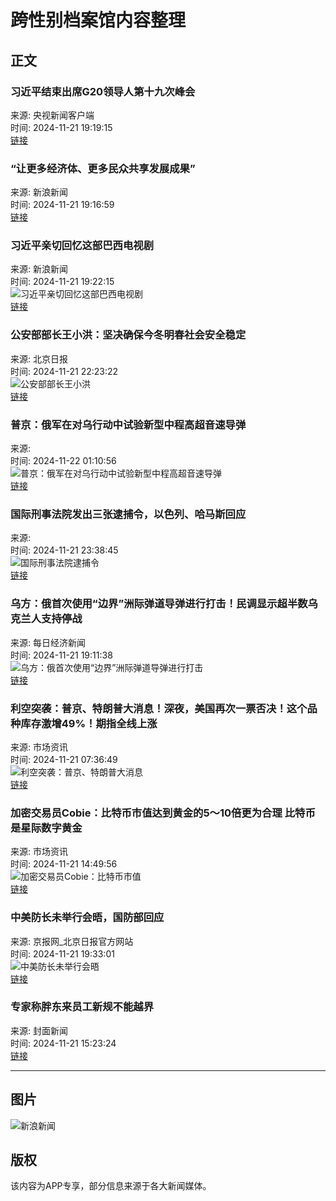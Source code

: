 # 跨性别档案馆内容整理

## 正文

### 习近平结束出席G20领导人第十九次峰会
来源: 央视新闻客户端  
时间: 2024-11-21 19:19:15  
[链接](https://news.sina.cn/gn/2024-11-21/detail-incwvuih1271592.d.html?vt=4&pos=108)

### “让更多经济体、更多民众共享发展成果”
来源: 新浪新闻  
时间: 2024-11-21 19:16:59  
[链接](https://news.sina.cn/gn/2024-11-21/detail-incwvpze6739477.d.html?vt=4&pos=108)

### 习近平亲切回忆这部巴西电视剧
来源: 新浪新闻  
时间: 2024-11-21 19:22:15  
![习近平亲切回忆这部巴西电视剧](https://n.sinaimg.cn/news/transform/266/w640h426/20241122/009e-c3500852eaa62a875235079e75cdb23b.jpg)  
[链接](https://news.sina.cn/2024-11-21/detail-incwvpzh4565758.d.html?vt=4&pos=108)

### 公安部部长王小洪：坚决确保今冬明春社会安全稳定
来源: 北京日报  
时间: 2024-11-21 22:23:22  
![公安部部长王小洪](https://n.sinaimg.cn/news/transform/266/w640h426/20241122/4e4a-d37a957da64c06cff5cf483e394a9e74.jpg)  
[链接](https://news.sina.cn/2024-11-22/detail-incwvyre1160225.d.html?vt=4&pos=108)

### 普京：俄军在对乌行动中试验新型中程高超音速导弹
来源:  
时间: 2024-11-22 01:10:56  
![普京：俄军在对乌行动中试验新型中程高超音速导弹](https://n.sinaimg.cn/news/transform/266/w640h426/20241122/b726-00e641b22f20b0e7ae4df6ba318dac7b.jpg)  
[链接](https://news.sina.cn/zt_d/subject-1663722974?vt=4&pos=108)

### 国际刑事法院发出三张逮捕令，以色列、哈马斯回应
来源:  
时间: 2024-11-21 23:38:45  
![国际刑事法院逮捕令](https://n.sinaimg.cn/spider20241121/94/w1096h598/20241121/8686-220dd009848fe70085e96eee562b89dc.png)  
[链接](https://news.sina.cn/zt_d/subject-1727132934?vt=4&pos=108)

### 乌方：俄首次使用“边界”洲际弹道导弹进行打击！民调显示超半数乌克兰人支持停战
来源: 每日经济新闻  
时间: 2024-11-21 19:11:38  
![乌方：俄首次使用“边界”洲际弹道导弹进行打击](https://n.sinaimg.cn/sinakd20241121s/591/w1080h311/20241121/4b25-9c5046b5724802e5e04309b3a9632dbd.jpg)  
[链接](https://finance.sina.cn/2024-11-21/detail-incwvpzk1338437.d.html?vt=4&pos=108)

### 利空突袭：普京、特朗普大消息！深夜，美国再次一票否决！这个品种库存激增49%！期指全线上涨
来源: 市场资讯  
时间: 2024-11-21 07:36:49  
![利空突袭：普京、特朗普大消息](https://n.sinaimg.cn/finance/transform/162/w550h412/20241121/a8f1-86f2fb63cacb7a719d6b9c5978059a61.jpg)  
[链接](https://finance.sina.cn/2024-11-21/detail-incwunpw1579370.d.html?vt=4&pos=108)

### 加密交易员Cobie：比特币市值达到黄金的5～10倍更为合理 比特币是星际数字黄金
来源: 市场资讯  
时间: 2024-11-21 14:49:56  
![加密交易员Cobie：比特币市值](https://n.sinaimg.cn/default/feedbackpics/transform/116/w550h366/20180517/2uns-harvfhu4568971.png)  
[链接](https://finance.sina.cn/futuremarket/gjszx/2024-11-21/detail-incwvcmq1421543.d.html?vt=4&pos=108)

### 中美防长未举行会晤，国防部回应
来源: 京报网_北京日报官方网站  
时间: 2024-11-21 19:33:01  
![中美防长未举行会晤](https://n.sinaimg.cn/sinakd20241121ac/533/w480h853/20241121/5153-e89d3359e651025ff1f1306ef6452fd7.jpg)  
[链接](https://k.sina.cn/article_1617264814_606580ae020022eze.html?from=news&subch=onews&vt=4&pos=108)

### 专家称胖东来员工新规不能越界
来源: 封面新闻  
时间: 2024-11-21 15:23:24  
[链接](https://k.sina.cn/article_1496814565_m593793e503301n4x8.html?from=mood&vt=4&pos=108)

---

## 图片
![新浪新闻](https://n.sinaimg.cn/default/80905340/20200331/sinalogo.png)  

## 版权
该内容为APP专享，部分信息来源于各大新闻媒体。